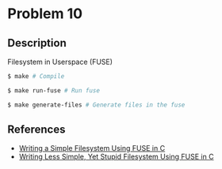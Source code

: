 # Problem 10

## Description

Filesystem in Userspace (FUSE)

```bash
$ make # Compile

$ make run-fuse # Run fuse

$ make generate-files # Generate files in the fuse
```

## References

- [Writing a Simple Filesystem Using FUSE in C](https://www.maastaar.net/fuse/linux/filesystem/c/2016/05/21/writing-a-simple-filesystem-using-fuse/)
- [Writing Less Simple, Yet Stupid Filesystem Using FUSE in C](https://maastaar.net/fuse/linux/filesystem/c/2019/09/28/writing-less-simple-yet-stupid-filesystem-using-FUSE-in-C/)